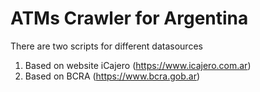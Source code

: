 # ATMs Crawler for Argentina

There are two scripts for different datasources

1) Based on website iCajero (https://www.icajero.com.ar)
2) Based on BCRA (https://www.bcra.gob.ar)
